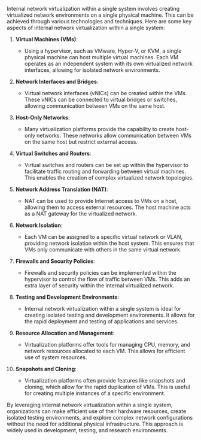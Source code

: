 Internal network virtualization within a single system involves creating virtualized network environments on a single physical machine. This can be achieved through various technologies and techniques. Here are some key aspects of internal network virtualization within a single system:

1. **Virtual Machines (VMs)**:
   - Using a hypervisor, such as VMware, Hyper-V, or KVM, a single physical machine can host multiple virtual machines. Each VM operates as an independent system with its own virtualized network interfaces, allowing for isolated network environments.

2. **Network Interfaces and Bridges**:
   - Virtual network interfaces (vNICs) can be created within the VMs. These vNICs can be connected to virtual bridges or switches, allowing communication between VMs on the same host.

3. **Host-Only Networks**:
   - Many virtualization platforms provide the capability to create host-only networks. These networks allow communication between VMs on the same host but restrict external access.

4. **Virtual Switches and Routers**:
   - Virtual switches and routers can be set up within the hypervisor to facilitate traffic routing and forwarding between virtual machines. This enables the creation of complex virtualized network topologies.

5. **Network Address Translation (NAT)**:
   - NAT can be used to provide Internet access to VMs on a host, allowing them to access external resources. The host machine acts as a NAT gateway for the virtualized network.

6. **Network Isolation**:
   - Each VM can be assigned to a specific virtual network or VLAN, providing network isolation within the host system. This ensures that VMs only communicate with others in the same virtual network.

7. **Firewalls and Security Policies**:
   - Firewalls and security policies can be implemented within the hypervisor to control the flow of traffic between VMs. This adds an extra layer of security within the internal virtualized network.

8. **Testing and Development Environments**:
   - Internal network virtualization within a single system is ideal for creating isolated testing and development environments. It allows for the rapid deployment and testing of applications and services.

9. **Resource Allocation and Management**:
   - Virtualization platforms offer tools for managing CPU, memory, and network resources allocated to each VM. This allows for efficient use of system resources.

10. **Snapshots and Cloning**:
    - Virtualization platforms often provide features like snapshots and cloning, which allow for the rapid duplication of VMs. This is useful for creating multiple instances of a specific environment.

By leveraging internal network virtualization within a single system, organizations can make efficient use of their hardware resources, create isolated testing environments, and explore complex network configurations without the need for additional physical infrastructure. This approach is widely used in development, testing, and research environments.

